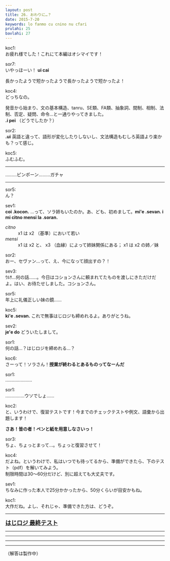 ```yaml
---
layout: post
title: 26. おわりに…？
date: 2015-7-20
keywords: lo fanmo cu cnino nu cfari
prulahi: 25
bavlahi: 27
---
```


koc1:  
お疲れ様でした！これにて本編はオシマイです！

sor7:  
いやっほーい！ <b>ui cai</b>

長かったようで短かったようで長かったようで短かったよ！

koc4:  
どっちなの。

発音から始まり、文の基本構造、tanru、SE類、FA類、抽象詞、間制、相制、法制、否定、疑問、命令…と一通りやってきました。  
<b>.i pei</b> （どうでしたか？）

sor2:  
<b>.ui</b> 英語と違って、語形が変化したりしないし、文法構造もむしろ英語より楽かも？って感じ。

koc5:  
ふむふむ。

----

………ピンポーン………ガチャ

-----

sor5:  
ん？

sev1:  
<b>coi .kocon.</b> …って、ソラ姉もいたのか。あ、ども、初めまして。<b>mi'e .sevan. i mi citno mensi la .soran.</b>

<dl class="box valsi">
<dt><dfn>citno</dfn></dt>
<dd >x1 は x2 （基準）において若い</dd>
<dt><dfn>mensi</dfn></dt>
<dd >x1 は x2 と、 x3 （血縁）によって姉妹関係にある；  x1 は x2 の姉／妹</dd>
</dl>

sor2:  
おー、セヴァン…って、え、今になって顔出すの？！

sev3:  
ｳﾙｻ…何の話……。今日はコションさんに頼まれてたものを渡しにきただけだよ。はい、お待たせしました。コションさん。

sor5:  
年上に礼儀正しい妹の鏡……

koc5:  
<b>ki'e .sevan.</b> これで無事はじロジも締めれるよ。ありがとうね。

sev2:  
<b>je'e do</b> どういたしまして。

sor1:  
何の話…？はじロジを締めれる…？

koc6:  
さーって！ソラさん！<b>授業が終わるとあるものってなーんだ</b>

sor1:  
…………………


sor1:  
……………ウソでしょ……

koc2:  
と、いうわけで、復習テストです！今までのチェックテストや例文、語彙から出題します！

**さあ！皆の者！ペンと紙を用意しなさいっ！**

sor3:  
ちょ、ちょっとまって…。ちょっと復習させて！

koc4:  
だよね。というわけで、私はいつでも待ってるから、準備ができたら、下のテスト（pdf）を解いてみよう。  
制限時間は30～60分だけど、別に超えても大丈夫です。

sev1:  
ちなみに作った本人で25分かかったから、50分くらいが目安かもね。

koc1:  
大作だね。よし、それじゃ、準備できた方は、どうぞ。

-----

<b><font size="4"><a href="{{site.url}}{{site.baseurl}}/article/drata/hajloj_cipra_1.1.pdf">はじロジ 最終テスト</a></font></b>

----

----

----

----

（解答は製作中）